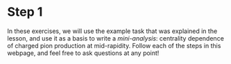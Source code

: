 # Step 1

In these exercises, we will use the example task that was explained in the lesson, and use it as a basis to write a *mini-analysis*: centrality dependence of charged pion production at mid-rapidity.
Follow each of the steps in this webpage, and feel free to ask questions at any point!
